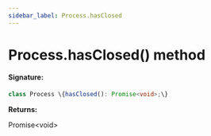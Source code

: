 ```yaml
---
sidebar_label: Process.hasClosed
---
```


# Process.hasClosed() method

#### Signature:

```typescript
class Process \{hasClosed(): Promise<void>;\}
```

**Returns:**

Promise&lt;void&gt;

